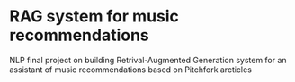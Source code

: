 # RAG system for music recommendations
 NLP final project on building Retrival-Augmented Generation system for an assistant of music recommendations based on Pitchfork arcticles
